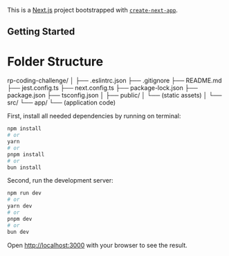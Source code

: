 This is a [Next.js](https://nextjs.org) project bootstrapped with [`create-next-app`](https://nextjs.org/docs/app/api-reference/cli/create-next-app).

## Getting Started

# Folder Structure 
rp-coding-challenge/
│
├── .eslintrc.json
├── .gitignore
├── README.md
├── jest.config.ts
├── next.config.ts
├── package-lock.json
├── package.json
├── tsconfig.json
│
├── public/
│   └── (static assets)
│
└── src/
    └── app/
        └── (application code)

First, install all needed dependencies by running on terminal:

```bash
npm install
# or
yarn
# or
pnpm install
# or
bun install
```

Second, run the development server:

```bash
npm run dev
# or
yarn dev
# or
pnpm dev
# or
bun dev
```

Open [http://localhost:3000](http://localhost:3000) with your browser to see the result.
